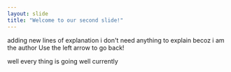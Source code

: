 ```yaml
---
layout: slide
title: "Welcome to our second slide!"
---
```

adding new lines of explanation i don't need anything to explain becoz i am the author
Use the left arrow to go back!

well every thing is going well currently 
